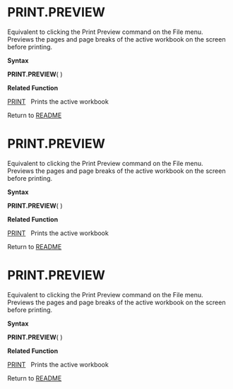 # PRINT.PREVIEW

Equivalent to clicking the Print Preview command on the File menu.
Previews the pages and page breaks of the active workbook on the screen
before printing.

**Syntax**

**PRINT.PREVIEW**( )

**Related Function**

[PRINT](PRINT.md)&nbsp;&nbsp;&nbsp;Prints the active workbook



Return to [README](README.md#P)

# PRINT.PREVIEW

Equivalent to clicking the Print Preview command on the File menu.
Previews the pages and page breaks of the active workbook on the screen
before printing.

**Syntax**

**PRINT.PREVIEW**( )

**Related Function**

[PRINT](PRINT.md)&nbsp;&nbsp;&nbsp;Prints the active workbook



Return to [README](README.md#P)

# PRINT.PREVIEW

Equivalent to clicking the Print Preview command on the File menu.
Previews the pages and page breaks of the active workbook on the screen
before printing.

**Syntax**

**PRINT.PREVIEW**( )

**Related Function**

[PRINT](PRINT.md)&nbsp;&nbsp;&nbsp;Prints the active workbook



Return to [README](README.md#P)

